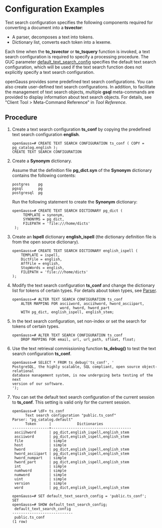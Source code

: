 # Configuration Examples<a name="EN-US_TOPIC_0289900764"></a>

Text search configuration specifies the following components required for converting a document into a  **tsvector**:

-   A parser, decomposes a text into tokens.
-   Dictionary list, converts each token into a lexeme.

Each time when the  **to\_tsvector**  or  **to\_tsquery**  function is invoked, a text search configuration is required to specify a processing procedure. The GUC parameter  [default\_text\_search\_config](../DataBaseReference/locale-and-formatting.md#en-us_topic_0283136798_en-us_topic_0237124733_en-us_topic_0059778109_sd9a07d429cd4498383931c621742b816)  specifies the default text search configuration, which will be used if the text search function does not explicitly specify a text search configuration.

openGauss provides some predefined text search configurations. You can also create user-defined text search configurations. In addition, to facilitate the management of text search objects, multiple  **gsql**  meta-commands are provided to display information about text search objects. For details, see "Client Tool \> Meta-Command Reference" in  _Tool Reference_.

## Procedure<a name="en-us_topic_0283137082_en-us_topic_0237122041_section2016620211300"></a>

1.  Create a text search configuration  **ts\_conf**  by copying the predefined text search configuration  **english**.

    ```
    openGauss=# CREATE TEXT SEARCH CONFIGURATION ts_conf ( COPY = pg_catalog.english );
    CREATE TEXT SEARCH CONFIGURATION
    ```

2.  Create a  **Synonym**  dictionary.

    Assume that the definition file  **pg\_dict.syn**  of the  **Synonym**  dictionary contains the following contents:

    ```
    postgres    pg 
    pgsql       pg 
    postgresql  pg
    ```

    Run the following statement to create the  **Synonym**  dictionary:

    ```
    openGauss=# CREATE TEXT SEARCH DICTIONARY pg_dict (
         TEMPLATE = synonym,
         SYNONYMS = pg_dict,
         FILEPATH = 'file:///home/dicts'
     );
    ```

3.  Create an  **Ispell**  dictionary  **english\_ispell**  \(the dictionary definition file is from the open source dictionary\).

    ```
    openGauss=# CREATE TEXT SEARCH DICTIONARY english_ispell (
        TEMPLATE = ispell,
        DictFile = english,
        AffFile = english,
        StopWords = english,
        FILEPATH = 'file:///home/dicts' 
    );
    ```

4.  Modify the text search configuration  **ts\_conf**  and change the dictionary list for tokens of certain types. For details about token types, see  [Parser](parser.md).

    ```
    openGauss=# ALTER TEXT SEARCH CONFIGURATION ts_conf
        ALTER MAPPING FOR asciiword, asciihword, hword_asciipart,
                          word, hword, hword_part
        WITH pg_dict, english_ispell, english_stem;
    ```

5.  In the text search configuration, set non-index or set the search for tokens of certain types.

    ```
    openGauss=# ALTER TEXT SEARCH CONFIGURATION ts_conf
        DROP MAPPING FOR email, url, url_path, sfloat, float;
    ```

6.  Use the text retrieval commissioning function  **ts\_debug\(\)**  to test the text search configuration  **ts\_conf**.

    ```
    openGauss=# SELECT * FROM ts_debug('ts_conf', '
    PostgreSQL, the highly scalable, SQL compliant, open source object-relational
    database management system, is now undergoing beta testing of the next
    version of our software.
    ');
    ```

7.  You can set the default text search configuration of the current session to  **ts\_conf**. This setting is valid only for the current session.

    ```
    openGauss=# \dF+ ts_conf
          Text search configuration "public.ts_conf"
    Parser: "pg_catalog.default"
          Token      |            Dictionaries             
    -----------------+-------------------------------------
     asciihword      | pg_dict,english_ispell,english_stem
     asciiword       | pg_dict,english_ispell,english_stem
     file            | simple
     host            | simple
     hword           | pg_dict,english_ispell,english_stem
     hword_asciipart | pg_dict,english_ispell,english_stem
     hword_numpart   | simple
     hword_part      | pg_dict,english_ispell,english_stem
     int             | simple
     numhword        | simple
     numword         | simple
     uint            | simple
     version         | simple
     word            | pg_dict,english_ispell,english_stem
    
    openGauss=# SET default_text_search_config = 'public.ts_conf';
    SET
    openGauss=# SHOW default_text_search_config;
     default_text_search_config 
    ----------------------------
     public.ts_conf
    (1 row)
    ```


